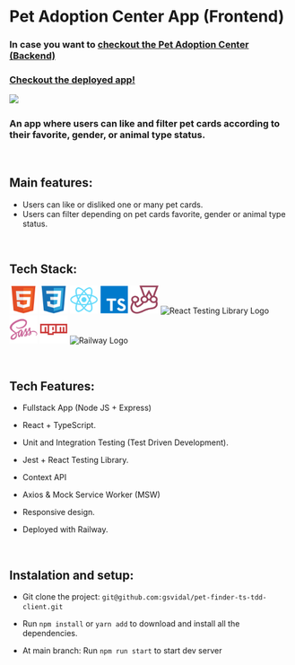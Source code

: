 # Pet Adoption Center App (Frontend)

### In case you want to [checkout the Pet Adoption Center (Backend)](https://github.com/gsvidal/pet-finder-ts-tdd-server)

### [Checkout the deployed app!](https://pet-finder-ts-tdd-client-production.up.railway.app/)

<a href="https://pet-finder-ts-tdd-client-production.up.railway.app/">
  <img src="https://i.postimg.cc/R0v3hS2M/ezgif-com-optimize.gif" width="700">
</a> 

### An app where users can like and filter pet cards according to their favorite, gender, or animal type status.
<br />

## Main features:
- Users can like or disliked one or many pet cards.
- Users can filter depending on pet cards favorite, gender or animal type status.
<br />

## Tech Stack:

<img src="https://github.com/devicons/devicon/blob/master/icons/html5/html5-original.svg" alt="html5 Logo" width="50" height="50"/> <img src="https://github.com/devicons/devicon/blob/master/icons/css3/css3-original.svg" alt="css3 Logo" width="50" height="50"/>
<img src="https://github.com/devicons/devicon/blob/master/icons/react/react-original.svg" alt="react Logo" width="50" height="50"/>
<img src="https://github.com/devicons/devicon/blob/master/icons/typescript/typescript-original.svg" alt="Javascript Logo" width="50" height="50"/>
<img src="https://github.com/devicons/devicon/blob/master/icons/jest/jest-plain.svg" alt="Jest Logo" width="50" height="50"/>
<img src="https://testing-library.com/img/octopus-64x64.png" alt="React Testing Library Logo" width="50" height="50"/>
<img src="https://github.com/devicons/devicon/blob/master/icons/sass/sass-original.svg" alt="Sass Logo" width="50" height="50"/>
<img src="https://github.com/devicons/devicon/blob/master/icons/npm/npm-original-wordmark.svg" alt="npm Logo" width="50" height="50"/>
<img src="https://railway.app/brand/logotype-light.svg" alt="Railway Logo" width="100" height="50"/>


<br />

## Tech Features: 

- Fullstack App (Node JS + Express)

- React + TypeScript. 

- Unit and Integration Testing (Test Driven Development).

- Jest + React Testing Library. 

- Context API

- Axios & Mock Service Worker (MSW)

- Responsive design.

- Deployed with Railway.


<br />

## Instalation and setup:

- Git clone the project: `git@github.com:gsvidal/pet-finder-ts-tdd-client.git`

- Run `npm install` or `yarn add` to download and install all the dependencies.

- At main branch: Run `npm run start` to start dev server
